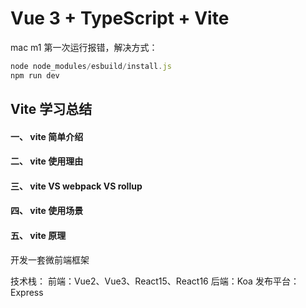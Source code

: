 # Vue 3 + TypeScript + Vite

mac m1 第一次运行报错，解决方式：
```js
node node_modules/esbuild/install.js
npm run dev
```

## Vite 学习总结

#### 一、 vite 简单介绍

#### 二、 vite 使用理由

#### 三、 vite VS webpack VS rollup

#### 四、 vite 使用场景

#### 五、 vite 原理

开发一套微前端框架

技术栈：
前端：Vue2、Vue3、React15、React16
后端：Koa
发布平台：Express
